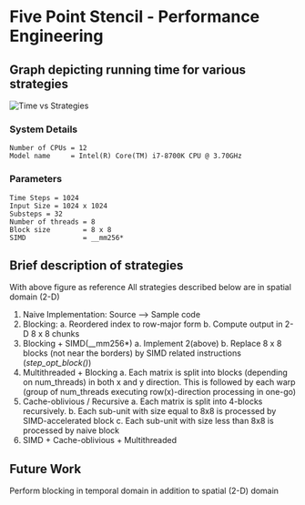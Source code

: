# Five Point Stencil - Performance Engineering  

## Graph depicting running time for various strategies
![Time vs Strategies](https://user-images.githubusercontent.com/92354970/170807848-f3e79103-0046-4ba3-bf89-07749f49a96f.png)

### System Details
```
Number of CPUs = 12
Model name     = Intel(R) Core(TM) i7-8700K CPU @ 3.70GHz
```
### Parameters
```
Time Steps = 1024
Input Size = 1024 x 1024
Substeps = 32
Number of threads = 8
Block size        = 8 x 8
SIMD              = __mm256*
```

## Brief description of strategies
With above figure as reference
All strategies described below are in spatial domain (2-D)
1. Naive Implementation: Source --> Sample code
2. Blocking:
   a. Reordered index to row-major form
   b. Compute output in 2-D 8 x 8 chunks
3. Blocking + SIMD(\_\_mm256*)
   a. Implement 2(above)
   b. Replace 8 x 8 blocks (not near the borders) by SIMD related instructions (_step_opt_block()_)
4. Multithreaded + Blocking
   a. Each matrix is split into blocks (depending on num_threads) in both x and y direction.
      This is followed by each warp (group of num_threads executing row(x)-direction processing in one-go)
5. Cache-oblivious / Recursive
   a. Each matrix is split into 4-blocks recursively. 
   b. Each sub-unit with size equal to 8x8 is processed by SIMD-accelerated block
   c. Each sub-unit with size less than 8x8 is processed by naive block
6. SIMD + Cache-oblivious + Multithreaded
   

## Future Work
Perform blocking in temporal domain in addition to spatial (2-D) domain
